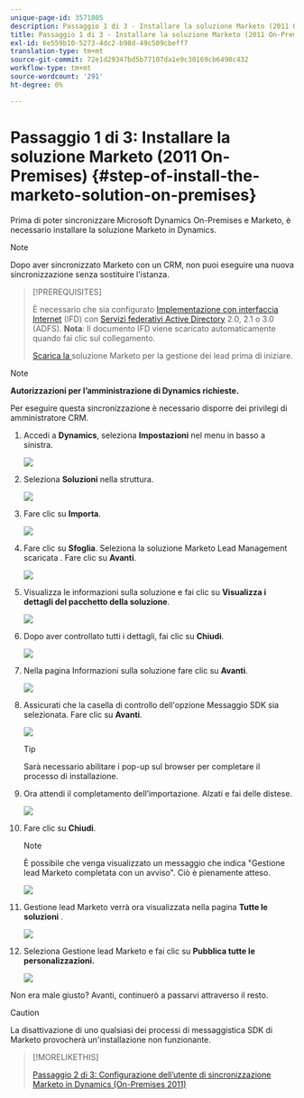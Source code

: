 ```yaml
---
unique-page-id: 3571805
description: Passaggio 1 di 3 - Installare la soluzione Marketo (2011 On-Premises) - Marketo Docs - Documentazione del prodotto
title: Passaggio 1 di 3 - Installare la soluzione Marketo (2011 On-Premises)
exl-id: 6e559b10-5273-4dc2-b98d-49c509cbeff7
translation-type: tm+mt
source-git-commit: 72e1d29347bd5b77107da1e9c30169cb6490c432
workflow-type: tm+mt
source-wordcount: '291'
ht-degree: 0%

---
```


# Passaggio 1 di 3: Installare la soluzione Marketo (2011 On-Premises) {#step-of-install-the-marketo-solution-on-premises}

Prima di poter sincronizzare Microsoft Dynamics On-Premises e Marketo, è necessario installare la soluzione Marketo in Dynamics.

>[!NOTE]
>
>Dopo aver sincronizzato Marketo con un CRM, non puoi eseguire una nuova sincronizzazione senza sostituire l&#39;istanza.

>[!PREREQUISITES]
>
>È necessario che sia configurato [Implementazione con interfaccia Internet](https://www.microsoft.com/en-us/download/confirmation.aspx?id=41701) (IFD) con [Servizi federativi Active Directory](https://msdn.microsoft.com/en-us/library/bb897402.aspx) 2.0, 2.1 o 3.0 (ADFS). **Nota**: Il documento IFD viene scaricato automaticamente quando fai clic sul collegamento.
>
>[Scarica la ](/help/marketo/product-docs/crm-sync/microsoft-dynamics-sync/sync-setup/download-the-marketo-lead-management-solution.md) soluzione Marketo per la gestione dei lead prima di iniziare.

>[!NOTE]
>
>**Autorizzazioni per l’amministrazione di Dynamics richieste.**
>
>Per eseguire questa sincronizzazione è necessario disporre dei privilegi di amministratore CRM.

1. Accedi a **Dynamics**, seleziona **Impostazioni** nel menu in basso a sinistra.

   ![](assets/image2015-4-2-11-3a32-3a53.png)

1. Seleziona **Soluzioni** nella struttura.

   ![](assets/image2015-4-2-11-3a35-3a28.png)

1. Fare clic su **Importa**.

   ![](assets/image2015-4-2-11-3a37-3a33.png)

1. Fare clic su **Sfoglia**. Seleziona la soluzione Marketo Lead Management scaricata [](/help/marketo/product-docs/crm-sync/microsoft-dynamics-sync/sync-setup/download-the-marketo-lead-management-solution.md). Fare clic su **Avanti**.

   ![](assets/image2015-4-2-11-3a40-3a33.png)

1. Visualizza le informazioni sulla soluzione e fai clic su **Visualizza i dettagli del pacchetto della soluzione**.

   ![](assets/image2015-11-18-11-3a12-3a8.png)

1. Dopo aver controllato tutti i dettagli, fai clic su **Chiudi**.

   ![](assets/image2015-10-9-14-3a57-3a3.png)

1. Nella pagina Informazioni sulla soluzione fare clic su **Avanti**.

   ![](assets/image2015-4-2-11-3a41-3a48.png)

1. Assicurati che la casella di controllo dell&#39;opzione Messaggio SDK sia selezionata. Fare clic su **Avanti**.

   ![](assets/image2015-4-2-11-3a42-3a37.png)

   >[!TIP]
   >
   >Sarà necessario abilitare i pop-up sul browser per completare il processo di installazione.

1. Ora attendi il completamento dell’importazione. Alzati e fai delle distese.

   ![](assets/image2015-4-2-11-3a43-3a51.png)

1. Fare clic su **Chiudi**.

   >[!NOTE]
   >
   >È possibile che venga visualizzato un messaggio che indica &quot;Gestione lead Marketo completata con un avviso&quot;. Ciò è pienamente atteso.

   ![](assets/image2015-4-2-11-3a44-3a44.png)

1. Gestione lead Marketo verrà ora visualizzata nella pagina **Tutte le soluzioni** .

   ![](assets/image2015-4-2-11-3a46-3a55.png)

1. Seleziona Gestione lead Marketo e fai clic su **Pubblica tutte le personalizzazioni.**

   ![](assets/image2015-4-2-11-3a48-3a21.png)

Non era male giusto? Avanti, continuerò a passarvi attraverso il resto.

>[!CAUTION]
>
>La disattivazione di uno qualsiasi dei processi di messaggistica SDK di Marketo provocherà un&#39;installazione non funzionante.

>[!MORELIKETHIS]
>
>[Passaggio 2 di 3: Configurazione dell’utente di sincronizzazione Marketo in Dynamics (On-Premises 2011)](/help/marketo/product-docs/crm-sync/microsoft-dynamics-sync/sync-setup/microsoft-dynamics-2011-on-premises/step-2-of-3-set-up.md)
